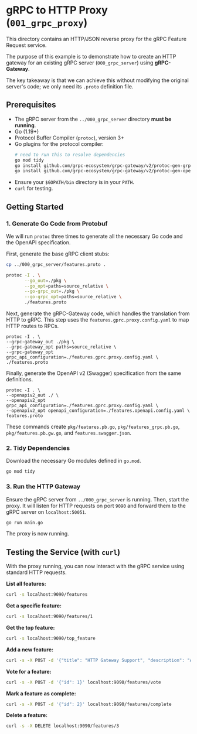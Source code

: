 # gRPC to HTTP Proxy (`001_grpc_proxy`)

This directory contains an HTTP/JSON reverse proxy for the gRPC Feature Request service.

The purpose of this example is to demonstrate how to create an HTTP gateway for an existing gRPC server (`000_grpc_server`) using **gRPC-Gateway**. 

The key takeaway is that we can achieve this without modifying the original server's code; we only need its `.proto` definition file.

## Prerequisites

-   The gRPC server from the `../000_grpc_server` directory **must be running**.
-   Go (1.19+)
-   Protocol Buffer Compiler (`protoc`), version 3+
-   Go plugins for the protocol compiler:
    ```bash
    # need to run this to resolve dependencies
    go mod tidy
    go install github.com/grpc-ecosystem/grpc-gateway/v2/protoc-gen-grpc-gateway
    go install github.com/grpc-ecosystem/grpc-gateway/v2/protoc-gen-openapiv2
    ```
-   Ensure your `$GOPATH/bin` directory is in your `PATH`.
-   `curl` for testing.

## Getting Started

### 1. Generate Go Code from Protobuf

We will run `protoc` three times to generate all the necessary Go code and the OpenAPI specification.

First, generate the base gRPC client stubs:
```bash
cp ../000_grpc_server/features.proto .

protoc -I . \
       --go_out=./pkg \
       --go_opt=paths=source_relative \
       --go-grpc_out=./pkg \
       --go-grpc_opt=paths=source_relative \
       ./features.proto
```

Next, generate the gRPC-Gateway code, which handles the translation from HTTP to gRPC. This step uses the `features.gprc.proxy.config.yaml` to map HTTP routes to RPCs.
```shell
protoc -I . \
--grpc-gateway_out ./pkg \
--grpc-gateway_opt paths=source_relative \
--grpc-gateway_opt grpc_api_configuration=./features.gprc.proxy.config.yaml \
./features.proto
```

Finally, generate the OpenAPI v2 (Swagger) specification from the same definitions.
```shell
protoc -I . \
--openapiv2_out ./ \
--openapiv2_opt grpc_api_configuration=./features.gprc.proxy.config.yaml \
--openapiv2_opt openapi_configuration=./features.openapi.config.yaml \
features.proto
```

These commands create `pkg/features.pb.go`, `pkg/features_grpc.pb.go`, `pkg/features.pb.gw.go`, and `features.swagger.json`.

### 2. Tidy Dependencies

Download the necessary Go modules defined in `go.mod`.

```bash
go mod tidy
```

### 3. Run the HTTP Gateway

Ensure the gRPC server from `../000_grpc_server` is running. Then, start the proxy. It will listen for HTTP requests on port `9090` and forward them to the gRPC server on `localhost:50051`.

```bash
go run main.go
```
The proxy is now running.

## Testing the Service (with `curl`)

With the proxy running, you can now interact with the gRPC service using standard HTTP requests.

**List all features:**
```bash
curl -s localhost:9090/features
```

**Get a specific feature:**
```bash
curl -s localhost:9090/features/1
```

**Get the top feature:**
```bash
curl -s localhost:9090/top_feature
```

**Add a new feature:**
```bash
curl -s -X POST -d '{"title": "HTTP Gateway Support", "description": "Access gRPC via REST.", "details": "Use grpc-gateway."}' localhost:9090/features
```

**Vote for a feature:**
```bash
curl -s -X POST -d '{"id": 1}' localhost:9090/features/vote
```

**Mark a feature as complete:**
```bash
curl -s -X POST -d '{"id": 2}' localhost:9090/features/complete
```

**Delete a feature:**
```bash
curl -s -X DELETE localhost:9090/features/3
```

